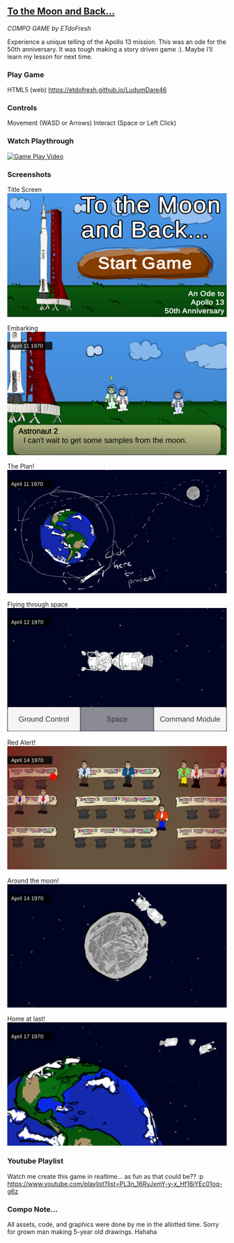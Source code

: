 ## [To the Moon and Back...](https://ldjam.com/events/ludum-dare/46/to-the-moon-and-back)
*COMPO GAME by ETdoFresh*

Experience a unique telling of the Apollo 13 mission. This was an ode for the 50th anniversary. It was tough making a story driven game :). Maybe I’ll learn my lesson for next time.

### Play Game
HTML5 (web) https://etdofresh.github.io/LudumDare46

### Controls
Movement (WASD or Arrows)
Interact (Space or Left Click)

### Watch Playthrough
[![Game Play Video](https://img.youtube.com/vi/niHT-f_H3jY/0.jpg)](https://youtu.be/niHT-f_H3jY)

### Screenshots
Title Screen  
![Title Screen](screenshots/screenshot01.PNG)

Embarking  
![Embarking](screenshots/screenshot02.PNG)

The Plan!  
![The Plan!](screenshots/screenshot03.PNG)

Flying through space  
![Flying through space](screenshots/screenshot04.PNG)

Red Alert!  
![Red Alert!](screenshots/screenshot05.PNG)

Around the moon!  
![Around the moon!](screenshots/screenshot06.PNG)

Home at last!  
![Home at last!](screenshots/screenshot07.PNG)

### Youtube Playlist
Watch me create this game in realtime… as fun as that could be?? :p  
https://www.youtube.com/playlist?list=PL3n_16RyJxmY-y-x_Hf16jYEc01oq-g6z

### Compo Note…
All assets, code, and graphics were done by me in the allotted time. Sorry for grown man making 5-year old drawings. Hahaha

